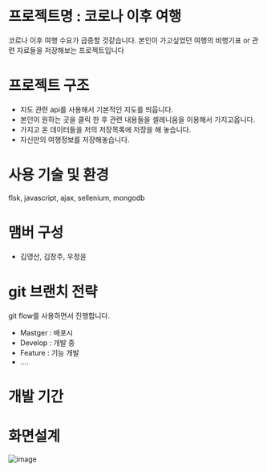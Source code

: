 #  프로젝트명 : 코로나 이후 여행

코로나 이후 여행 수요가 급증할 것같습니다.
본인이 가고싶었던 여행의 비행기표 or 관련 자료들을 저장해보는 프로젝트입니다


# 프로젝트 구조  

*  지도 관련 api를 사용해서 기본적인 지도를 띄웁니다. 
*  본인이 원하는 곳을 클릭 한 후 관련 내용들을 셀레니움을 이용해서 가지고옵니다.
*  가지고 온 데이터들을 저의 저장목록에 저장을 해 놓습니다. 
*  자신만의 여행정보를 저장해놓습니다. 


# 사용 기술 및 환경
flsk, javascript, ajax, sellenium, mongodb

# 맴버 구성 
- 김영산, 김창주, 우정윤

# git 브랜치 전략 
git flow를 사용하면서 진행합니다.

- Mastger : 배포시 
- Develop : 개발 중 
- Feature : 기능 개발
- ....

# 개발 기간


# 화면설계
![image](https://user-images.githubusercontent.com/51309615/134464438-d9e886ba-7920-4af7-8bb4-69fb599a2128.png)



